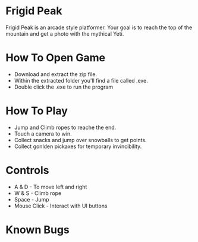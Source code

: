 # Frigid Peak

Frigid Peak is an arcade style platformer. Your goal is to reach the top of the mountain and get a photo with the mythical Yeti.

# How To Open Game 
* Download and extract the  zip file.
* Within the extracted folder you'll find a file called .exe.
* Double click the .exe to run the program

# How To Play
* Jump and Climb ropes to reache the end.
* Touch a camera to win.
* Collect snacks and jump over snowballs to get points.
* Collect gonlden pickaxes for temporary invincibility.

# Controls 
* A & D - To move left and right
* W & S - Climb rope
* Space - Jump
* Mouse Click - Interact with UI buttons

# Known Bugs
